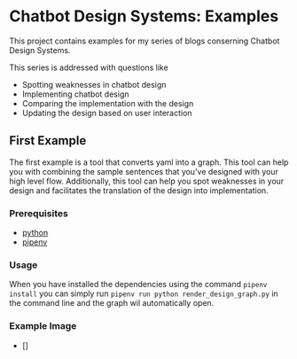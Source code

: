 # Chatbot Design Systems: Examples
This project contains examples for my series of blogs conserning Chatbot Design Systems.

This series is addressed with questions like
 - Spotting weaknesses in chatbot design
 - Implementing chatbot design
 - Comparing the implementation with the design
 - Updating the design based on user interaction

## First Example
The first example is a tool that converts yaml into a graph. 
This tool can help you with combining the sample sentences that you've designed with your high level flow.
Additionally, this tool can help you spot weaknesses in your design
and facilitates the translation of the design into implementation.

### Prerequisites
- [python](https://www.python.org/)
- [pipenv](https://docs.pipenv.org/en/latest/)

### Usage
When you have installed the dependencies using the command `pipenv install` 
you can simply run `pipenv run python render_design_graph.py` in the command line and the graph wil automatically open.

### Example Image
- []
